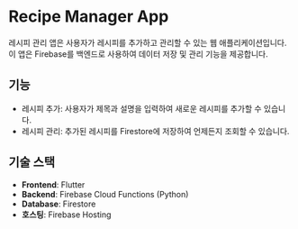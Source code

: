 # Recipe Manager App

레시피 관리 앱은 사용자가 레시피를 추가하고 관리할 수 있는 웹 애플리케이션입니다. 이 앱은 Firebase를 백엔드로 사용하여 데이터 저장 및 관리 기능을 제공합니다.

## 기능

- 레시피 추가: 사용자가 제목과 설명을 입력하여 새로운 레시피를 추가할 수 있습니다.
- 레시피 관리: 추가된 레시피를 Firestore에 저장하여 언제든지 조회할 수 있습니다.

## 기술 스택

- **Frontend**: Flutter
- **Backend**: Firebase Cloud Functions (Python)
- **Database**: Firestore
- **호스팅**: Firebase Hosting

